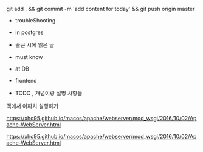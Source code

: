 


git add . && git commit -m 'add content for today' && git push origin master

- troubleShooting


- in postgres


- 출근 시에 읽은 글 


- must know 




- at DB 


- frontend


- TODO , 개념이랑 설명 사항들 


맥에서 아파치 실행하기 

https://xho95.github.io/macos/apache/webserver/mod_wsgi/2016/10/02/Apache-WebServer.html

https://xho95.github.io/macos/apache/webserver/mod_wsgi/2016/10/02/Apache-WebServer.html